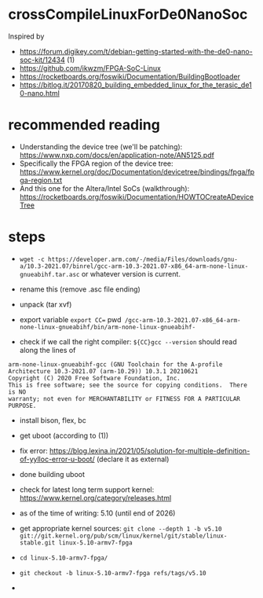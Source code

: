 # crossCompileLinuxForDe0NanoSoc
Inspired by
- https://forum.digikey.com/t/debian-getting-started-with-the-de0-nano-soc-kit/12434 (1)
- https://github.com/ikwzm/FPGA-SoC-Linux
- https://rocketboards.org/foswiki/Documentation/BuildingBootloader
- https://bitlog.it/20170820_building_embedded_linux_for_the_terasic_de10-nano.html

# recommended reading 
- Understanding the device tree (we'll be patching): https://www.nxp.com/docs/en/application-note/AN5125.pdf
- Specifically the FPGA region of the device tree: https://www.kernel.org/doc/Documentation/devicetree/bindings/fpga/fpga-region.txt
- And this one for the Altera/Intel SoCs (walkthrough): https://rocketboards.org/foswiki/Documentation/HOWTOCreateADeviceTree

# steps
- `wget -c https://developer.arm.com/-/media/Files/downloads/gnu-a/10.3-2021.07/binrel/gcc-arm-10.3-2021.07-x86_64-arm-none-linux-gnueabihf.tar.asc` or whatever version is current.

- rename this (remove .asc file ending)

- unpack (tar xvf)

- export variable `export CC=` pwd` /gcc-arm-10.3-2021.07-x86_64-arm-none-linux-gnueabihf/bin/arm-none-linux-gnueabihf-`
- check if we call the right compiler: `${CC}gcc --version`
should read along the lines of 
```
arm-none-linux-gnueabihf-gcc (GNU Toolchain for the A-profile Architecture 10.3-2021.07 (arm-10.29)) 10.3.1 20210621
Copyright (C) 2020 Free Software Foundation, Inc.
This is free software; see the source for copying conditions.  There is NO
warranty; not even for MERCHANTABILITY or FITNESS FOR A PARTICULAR PURPOSE.

```
- install bison, flex, bc
- get uboot (according to (1))
- fix error: https://blog.lexina.in/2021/05/solution-for-multiple-definition-of-yylloc-error-u-boot/ (declare it as external)
- done building uboot

- check for latest long term support kernel: https://www.kernel.org/category/releases.html
- as of the time of writing: 5.10 (until end of 2026)
- get appropriate kernel sources: `git clone --depth 1 -b v5.10 git://git.kernel.org/pub/scm/linux/kernel/git/stable/linux-stable.git linux-5.10-armv7-fpga`
- `cd linux-5.10-armv7-fpga/`
- `git checkout -b linux-5.10-armv7-fpga refs/tags/v5.10`
- 
